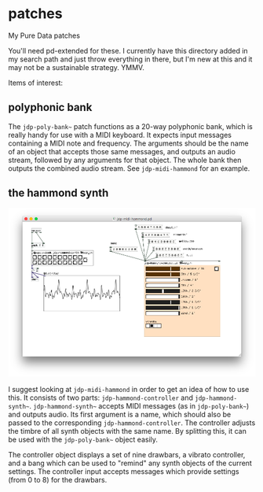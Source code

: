 # patches
My Pure Data patches

You'll need pd-extended for these. I currently have this directory added in my
search path and just throw everything in there, but I'm new at this and it may
not be a sustainable strategy. YMMV.

Items of interest:

## polyphonic bank
The `jdp-poly-bank~` patch functions as a 20-way polyphonic bank, which is
really handy for use with a MIDI keyboard. It expects input messages containing
a MIDI note and frequency. The arguments should be the name of an object that
accepts those same messages, and outputs an audio stream, followed by any arguments
for that object. The whole bank then outputs the combined audio stream. See
`jdp-midi-hammond` for an example.

## the hammond synth

![jdp-midi-hammond patch](imgs/hammond.png)

I suggest looking at `jdp-midi-hammond` in order to get an idea of how to use
this. It consists of two parts: `jdp-hammond-controller` and `jdp-hammond-synth~`.
`jdp-hammond-synth~` accepts MIDI messages (as in `jdp-poly-bank~`) and outputs
audio. Its first argument is a name, which should also be passed to the corresponding
`jdp-hammond-controller`. The controller adjusts the timbre of all synth objects with
the same name. By splitting this, it can be used with the `jdp-poly-bank~` object easily.

The controller object displays a set of nine drawbars, a vibrato controller, and a bang
which can be used to "remind" any synth objects of the current settings. The controller
input accepts messages which provide settings (from 0 to 8) for the drawbars.
